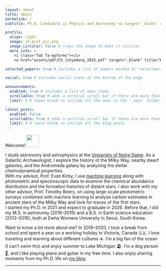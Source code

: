 ```yaml
---
layout: about
title: about
permalink: /
subtitle: Ph.D. Candidate in Physics and Astronomy <a target='_blank' rel='noopener noreferrer' href='https://physics.nd.edu/'>@ND</a>

profile:
  align: right
  image: jh_prof_pic.png
  image_circular: false # crops the image to make it circular
  more_info: >
    <i class="fab fa-wpforms"></i>
    <a href="assets/pdf/CV_JihyeHong_2025.pdf" target="_blank" title="Resume/CV">CV</a>

selected_papers: true # includes a list of papers marked as "selected={true}"

social: true # includes social icons at the bottom of the page

announcements:
  enabled: true # includes a list of news items
  scrollable: true # adds a vertical scroll bar if there are more than 3 news items
  limit: 5 # leave blank to include all the news in the `_news` folder

latest_posts:
  enabled: False
  scrollable: true # adds a vertical scroll bar if there are more than 3 new posts items
  limit: 3 # leave blank to include all the blog posts
---
```



Welcome! <img src="https://media3.giphy.com/media/v1.Y2lkPTc5MGI3NjExdHZ3ZWJwdWd5MDMydTN0NzBobHcxaHNjbHl5MHMxYnBlaHJjZ2cxNCZlcD12MV9pbnRlcm5hbF9naWZfYnlfaWQmY3Q9cw/OP4C9oeeSVIrwgFNAk/giphy.gif" width="40">

I study astronomy and astrophysics at the <a target='_blank' rel='noopener noreferrer' href='https://nd.edu/'>University of Notre Dame</a>. As a Galactic Archaeologist, I explore the history of the Milky Way, nearby dwarf galaxies, and the Andromeda galaxy by analyzing the stellar chemodynamical properties. <br>
With my advisor, Prof. Evan Kirby, I use <a target='_blank' rel='noopener noreferrer' href='https://github.com/jiehyeH/M31_Fe_Mg_estimation'>machine learning</a> along with photometric and spectroscopic data to examine the chemical abundance distribution and the formation histories of distant stars. 
I also work with my other advisor, Prof. Timothy Beers, on using large-scale photometric surveys combined with machine learning to analyze carbon estimates in ancient stars of the Milky Way and look for traces of the first stars. <br>
I started my Ph.D. in 2021 and expect to graduate in 2026. Before that, I did my M.S. in astronomy (2016–2019) and a B.S. in Earth science education (2012–2016), both at Ewha Womans University in Seoul, South Korea.

Want to know a bit more about me?
In 2019–2020, I took a break from school and spent a year on a working holiday in Victoria, Canada 🇨🇦. I love traveling and learning about different cultures ✈️. I’m a big fan of the ocean (I can't swim tho) and enjoy summer to Lake Michigan 🏖️. I’m a dog person 🐶, and I like playing piano and guitar in my free time.
I also enjoy sharing moments from my Ph.D. life on <a target='_blank' rel='noopener noreferrer' href='https://blog.naver.com/hjihye1993'>my blog</a>.

<hr>